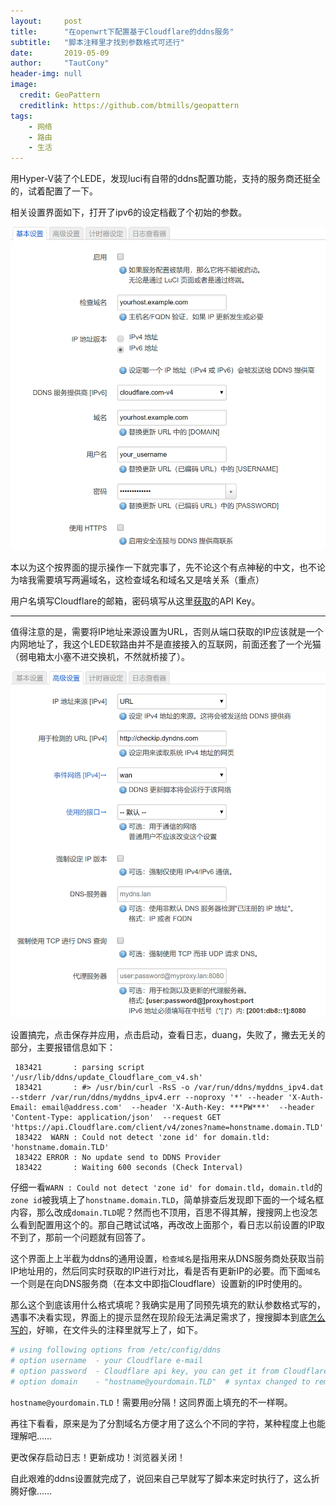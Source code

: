 ```yaml
---
layout:     post
title:      "在openwrt下配置基于Cloudflare的ddns服务"
subtitle:   "脚本注释里才找到参数格式可还行"
date:       2019-05-09
author:     "TautCony"
header-img: null
image:
  credit: GeoPattern
  creditlink: https://github.com/btmills/geopattern
tags:
    - 网络
    - 路由
    - 生活
---
```


用Hyper-V装了个LEDE，发现luci有自带的ddns配置功能，支持的服务商还挺全的，试着配置了一下。

<!--more-->

相关设置界面如下，打开了ipv6的设定档截了个初始的参数。

![基础设置](/img/in-post/openwrt-ddns/setting-basic.png)

本以为这个按界面的提示操作一下就完事了，先不论这个有点神秘的中文，也不论为啥我需要填写两遍域名，这检查域名和域名又是啥关系（重点）

用户名填写Cloudflare的邮箱，密码填写从这里[获取](https://support.Cloudflare.com/hc/en-us/articles/200167836-Where-do-I-find-my-Cloudflare-API-key-)的API Key。

---

值得注意的是，需要将IP地址来源设置为URL，否则从端口获取的IP应该就是一个内网地址了，我这个LEDE软路由并不是直接接入的互联网，前面还套了一个光猫（弱电箱太小塞不进交换机，不然就桥接了）。

![高级设置](/img/in-post/openwrt-ddns/setting-advance.png)

设置搞完，点击保存并应用，点击启动，查看日志，duang，失败了，撇去无关的部分，主要报错信息如下：

```log
 183421       : parsing script '/usr/lib/ddns/update_Cloudflare_com_v4.sh'
 183421       : #> /usr/bin/curl -RsS -o /var/run/ddns/myddns_ipv4.dat --stderr /var/run/ddns/myddns_ipv4.err --noproxy '*' --header 'X-Auth-Email: email@address.com'  --header 'X-Auth-Key: ***PW***'  --header 'Content-Type: application/json'  --request GET 'https://api.Cloudflare.com/client/v4/zones?name=honstname.domain.TLD'
 183422  WARN : Could not detect 'zone id' for domain.tld: 'honstname.domain.TLD'
 183422 ERROR : No update send to DDNS Provider
 183422       : Waiting 600 seconds (Check Interval)
```

仔细一看`WARN : Could not detect 'zone id' for domain.tld`，`domain.tld`的`zone id`被我填上了`honstname.domain.TLD`，简单排查后发现即下面的一个域名框内容，那么改成`domain.TLD`呢？然而也不顶用，百思不得其解，搜搜网上也没怎么看到配置用这个的。那自己瞎试试咯，再改改上面那个，看日志以前设置的IP取不到了，那前一个问题就有回答了。

这个界面上上半截为ddns的通用设置，`检查域名`是指用来从DNS服务商处获取当前IP地址用的，然后同实时获取的IP进行对比，看是否有更新IP的必要。而下面`域名`一个则是在向DNS服务商（在本文中即指Cloudflare）设置新的IP时使用的。

那么这个到底该用什么格式填呢？我确实是用了同预先填充的默认参数格式写的，遇事不决看实现，界面上的提示显然在现阶段无法满足需求了，搜搜脚本到底[怎么写的](https://github.com/openwrt/packages/blob/openwrt-18.06/net/ddns-scripts/files/update_Cloudflare_com_v4.sh)，好嘛，在文件头的注释里就写上了，如下。

```bash
# using following options from /etc/config/ddns
# option username  - your Cloudflare e-mail
# option password  - Cloudflare api key, you can get it from Cloudflare.com/my-account/
# option domain    - "hostname@yourdomain.TLD"	# syntax changed to remove split_FQDN() function and tld_names.dat.gz
```

`hostname@yourdomain.TLD`！需要用`@`分隔！这同界面上填充的不一样啊。

再往下看看，原来是为了分割域名方便才用了这么个不同的字符，某种程度上也能理解吧……

更改保存启动日志！更新成功！浏览器关闭！

自此艰难的ddns设置就完成了，说回来自己早就写了脚本来定时执行了，这么折腾好像……
